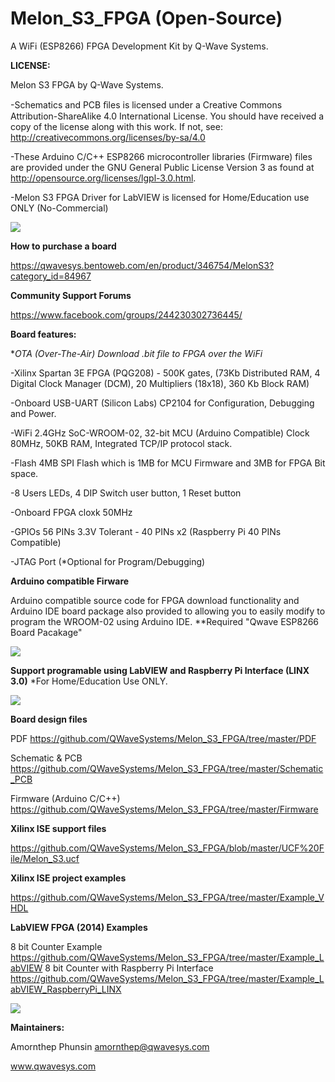 # Melon_S3_FPGA (Open-Source)

A WiFi (ESP8266) FPGA Development Kit by Q-Wave Systems.

**LICENSE:**

Melon S3 FPGA by Q-Wave Systems.

-Schematics and PCB ﬁles is licensed under a Creative Commons Attribution-ShareAlike 4.0 International License.
You should have received a copy of the license along with this work. If not, see: http://creativecommons.org/licenses/by-sa/4.0

-These Arduino C/C++ ESP8266 microcontroller libraries (Firmware) files are provided under the GNU General Public License Version 3 as found at http://opensource.org/licenses/lgpl-3.0.html.

-Melon S3 FPGA Driver for LabVIEW is licensed for Home/Education use ONLY (No-Commercial)

![](http://ftp.qwavesys.com/tmp_pics/ms30.jpg)

**How to purchase a board**

https://qwavesys.bentoweb.com/en/product/346754/MelonS3?category_id=84967

**Community Support Forums**

https://www.facebook.com/groups/244230302736445/

**Board features:**

**OTA (Over-The-Air) Download *.bit file to FPGA over the WiFi**

-Xilinx Spartan 3E FPGA (PQG208) - 500K gates,
(73Kb Distributed RAM, 4 Digital Clock Manager (DCM), 20 Multipliers (18x18), 360 Kb Block RAM)

-Onboard USB-UART (Silicon Labs) CP2104 for Configuration, Debugging and Power.

-WiFi 2.4GHz SoC-WROOM-02, 32-bit MCU (Arduino Compatible) Clock 80MHz, 50KB RAM, Integrated TCP/IP protocol stack.

-Flash 4MB SPI Flash which is 1MB for MCU Firmware and 3MB for FPGA Bit space.

-8 Users LEDs, 4 DIP Switch user button, 1 Reset button

-Onboard FPGA cloxk 50MHz

-GPIOs 56 PINs 3.3V Tolerant - 40 PINs x2 (Raspberry Pi 40 PINs Compatible)

-JTAG Port (*Optional for Program/Debugging)

**Arduino compatible Firware**

Arduino compatible source code for FPGA download functionality and Arduino IDE board package also provided to allowing you to easily modify to program the WROOM-02 using Arduino IDE. **Required "Qwave ESP8266 Board Pacakage"

![](http://ftp.qwavesys.com/MelonS3/038.png)

**Support programable using LabVIEW and Raspberry Pi Interface (LINX 3.0)**  *For Home/Education Use ONLY.

![](http://ftp.qwavesys.com/MelonS3/031.png)

**Board design files**

PDF https://github.com/QWaveSystems/Melon_S3_FPGA/tree/master/PDF

Schematic & PCB https://github.com/QWaveSystems/Melon_S3_FPGA/tree/master/Schematic_PCB

Firmware (Arduino C/C++) https://github.com/QWaveSystems/Melon_S3_FPGA/tree/master/Firmware

**Xilinx ISE support files**

https://github.com/QWaveSystems/Melon_S3_FPGA/blob/master/UCF%20File/Melon_S3.ucf

**Xilinx ISE project examples**

https://github.com/QWaveSystems/Melon_S3_FPGA/tree/master/Example_VHDL

**LabVIEW FPGA (2014) Examples**

8 bit Counter Example https://github.com/QWaveSystems/Melon_S3_FPGA/tree/master/Example_LabVIEW
8 bit Counter with Raspberry Pi Interface https://github.com/QWaveSystems/Melon_S3_FPGA/tree/master/Example_LabVIEW_RaspberryPi_LINX

![](http://ftp.qwavesys.com/MelonS3/030.png)

**Maintainers:**

Amornthep Phunsin <amornthep@qwavesys.com>

www.qwavesys.com
